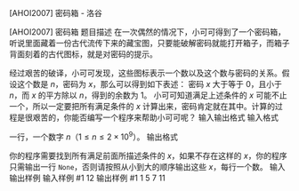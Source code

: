 



[AHOI2007] 密码箱 - 洛谷














[AHOI2007] 密码箱
题目描述
在一次偶然的情况下，小可可得到了一个密码箱，听说里面藏着一份古代流传下来的藏宝图，只要能破解密码就能打开箱子，而箱子背面刻着的古代图标，就是对密码的提示。

经过艰苦的破译，小可可发现，这些图标表示一个数以及这个数与密码的关系。假设这个数是 $n$，密码为 $x$，那么可以得到如下表述： 密码 $x$ 大于等于 $0$，且小于 $n$，而 $x$ 的平方除以 $n$，得到的余数为 $1$。 小可可知道满足上述条件的 $x$ 可能不止一个，所以一定要把所有满足条件的 $x$ 计算出来，密码肯定就在其中。计算的过程是很艰苦的，你能否编写一个程序来帮助小可可呢？
输入输出格式
输入格式

一行，一个数字 $n$（$1 \leq n \leq 2 \times 10^9$）。
输出格式

你的程序需要找到所有满足前面所描述条件的 $x$，如果不存在这样的 $x$，你的程序只需输出一行 `None`，否则请按照从小到大的顺序输出这些 $x$，每行一个数。
输入输出样例
输入样例 #1
12
输出样例 #1
1
5
7
11






